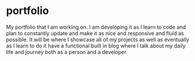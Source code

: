 # portfolio
My portfolio that I am working on. I am developing it as I learn to code and plan to constantly update and make it as nice and responsive and fluid as possible. It will be where I showcase all of my projects as well as eventually as I learn to do it have a functional built in blog where I talk about my daily life and journey both as a person and a developer.
